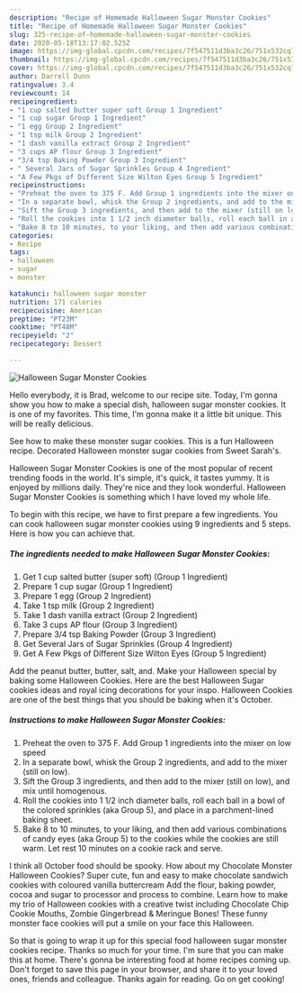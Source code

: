 ```yaml
---
description: "Recipe of Homemade Halloween Sugar Monster Cookies"
title: "Recipe of Homemade Halloween Sugar Monster Cookies"
slug: 325-recipe-of-homemade-halloween-sugar-monster-cookies
date: 2020-05-18T13:17:02.525Z
image: https://img-global.cpcdn.com/recipes/7f547511d3ba3c26/751x532cq70/halloween-sugar-monster-cookies-recipe-main-photo.jpg
thumbnail: https://img-global.cpcdn.com/recipes/7f547511d3ba3c26/751x532cq70/halloween-sugar-monster-cookies-recipe-main-photo.jpg
cover: https://img-global.cpcdn.com/recipes/7f547511d3ba3c26/751x532cq70/halloween-sugar-monster-cookies-recipe-main-photo.jpg
author: Darrell Dunn
ratingvalue: 3.4
reviewcount: 14
recipeingredient:
- "1 cup salted butter super soft Group 1 Ingredient"
- "1 cup sugar Group 1 Ingredient"
- "1 egg Group 2 Ingredient"
- "1 tsp milk Group 2 Ingredient"
- "1 dash vanilla extract Group 2 Ingredient"
- "3 cups AP flour Group 3 Ingredient"
- "3/4 tsp Baking Powder Group 3 Ingredient"
- " Several Jars of Sugar Sprinkles Group 4 Ingredient"
- "A Few Pkgs of Different Size Wilton Eyes Group 5 Ingredient"
recipeinstructions:
- "Preheat the oven to 375 F. Add Group 1 ingredients into the mixer on low speed"
- "In a separate bowl, whisk the Group 2 ingredients, and add to the mixer (still on low)."
- "Sift the Group 3 ingredients, and then add to the mixer (still on low), and mix until homogenous."
- "Roll the cookies into 1 1/2 inch diameter balls, roll each ball in a bowl of the colored sprinkles (aka Group 5), and place in a parchment-lined baking sheet."
- "Bake 8 to 10 minutes, to your liking, and then add various combinations of candy eyes (aka Group 5) to the cookies while the cookies are still warm. Let rest 10 minutes on a cookie rack and serve."
categories:
- Recipe
tags:
- halloween
- sugar
- monster

katakunci: halloween sugar monster 
nutrition: 171 calories
recipecuisine: American
preptime: "PT23M"
cooktime: "PT48M"
recipeyield: "2"
recipecategory: Dessert

---
```



![Halloween Sugar Monster Cookies](https://img-global.cpcdn.com/recipes/7f547511d3ba3c26/751x532cq70/halloween-sugar-monster-cookies-recipe-main-photo.jpg)

Hello everybody, it is Brad, welcome to our recipe site. Today, I'm gonna show you how to make a special dish, halloween sugar monster cookies. It is one of my favorites. This time, I'm gonna make it a little bit unique. This will be really delicious.

See how to make these monster sugar cookies. This is a fun Halloween recipe. Decorated Halloween monster sugar cookies from Sweet Sarah&#39;s.

Halloween Sugar Monster Cookies is one of the most popular of recent trending foods in the world. It's simple, it's quick, it tastes yummy. It is enjoyed by millions daily. They're nice and they look wonderful. Halloween Sugar Monster Cookies is something which I have loved my whole life.


To begin with this recipe, we have to first prepare a few ingredients. You can cook halloween sugar monster cookies using 9 ingredients and 5 steps. Here is how you can achieve that.

<!--inarticleads1-->

##### The ingredients needed to make Halloween Sugar Monster Cookies:

1. Get 1 cup salted butter (super soft) (Group 1 Ingredient)
1. Prepare 1 cup sugar (Group 1 Ingredient)
1. Prepare 1 egg (Group 2 Ingredient)
1. Take 1 tsp milk (Group 2 Ingredient)
1. Take 1 dash vanilla extract (Group 2 Ingredient)
1. Take 3 cups AP flour (Group 3 Ingredient)
1. Prepare 3/4 tsp Baking Powder (Group 3 Ingredient)
1. Get  Several Jars of Sugar Sprinkles (Group 4 Ingredient)
1. Get A Few Pkgs of Different Size Wilton Eyes (Group 5 Ingredient)


Add the peanut butter, butter, salt, and. Make your Halloween special by baking some Halloween Cookies. Here are the best Halloween Sugar cookies ideas and royal icing decorations for your inspo. Halloween Cookies are one of the best things that you should be baking when it&#39;s October. 

<!--inarticleads2-->

##### Instructions to make Halloween Sugar Monster Cookies:

1. Preheat the oven to 375 F. Add Group 1 ingredients into the mixer on low speed
1. In a separate bowl, whisk the Group 2 ingredients, and add to the mixer (still on low).
1. Sift the Group 3 ingredients, and then add to the mixer (still on low), and mix until homogenous.
1. Roll the cookies into 1 1/2 inch diameter balls, roll each ball in a bowl of the colored sprinkles (aka Group 5), and place in a parchment-lined baking sheet.
1. Bake 8 to 10 minutes, to your liking, and then add various combinations of candy eyes (aka Group 5) to the cookies while the cookies are still warm. Let rest 10 minutes on a cookie rack and serve.


I think all October food should be spooky. How about my Chocolate Monster Halloween Cookies? Super cute, fun and easy to make chocolate sandwich cookies with coloured vanilla buttercream Add the flour, baking powder, cocoa and sugar to processor and process to combine. Learn how to make my trio of Halloween cookies with a creative twist including Chocolate Chip Cookie Mouths, Zombie Gingerbread &amp; Meringue Bones! These funny monster face cookies will put a smile on your face this Halloween. 

So that is going to wrap it up for this special food halloween sugar monster cookies recipe. Thanks so much for your time. I'm sure that you can make this at home. There's gonna be interesting food at home recipes coming up. Don't forget to save this page in your browser, and share it to your loved ones, friends and colleague. Thanks again for reading. Go on get cooking!
